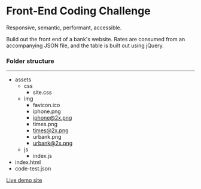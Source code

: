 # Front-End Coding Challenge

Responsive, semantic, performant, accessible.

Build out the front end of a bank's website.  Rates are consumed from an accompanying JSON file, and the table is built out 
using jQuery.

### Folder structure
---

* assets
    * css
        * site.css
    * img
        * favicon.ico
        * iphone.png
        * iphone@2x.png
        * times.png
        * times@2x.png
        * urbank.png
        * urbank@2x.png
    * js
        * index.js
* index.html
* code-test.json

[Live demo site](https://danorlovsky.github.io/fed-coding-challenge/)

